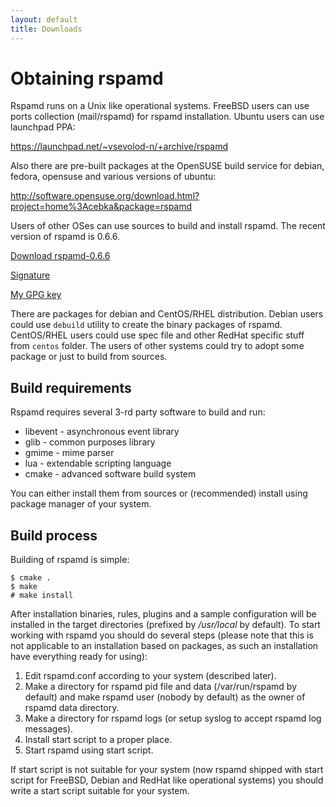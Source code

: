 ```yaml
---
layout: default
title: Downloads
---
```


# Obtaining rspamd
Rspamd runs on a Unix like operational systems. FreeBSD users can use ports
collection (mail/rspamd) for rspamd installation. Ubuntu users can use launchpad PPA:

<https://launchpad.net/~vsevolod-n/+archive/rspamd>

Also there are pre-built packages at the OpenSUSE build service for debian, fedora, opensuse and
various versions of ubuntu:

<http://software.opensuse.org/download.html?project=home%3Acebka&package=rspamd>

Users of other OSes can use sources to build and install rspamd. The recent version of rspamd is
0.6.6.

<p><a class="btn btn-primary" href="/downloads/rspamd-0.6.6.tar.gz">Download rspamd-0.6.6</a></p>

[Signature](/downloads/rspamd-0.6.6.tar.gz.asc)

[My GPG key](https://rspamd.com/vsevolod.pubkey)

There are packages for debian and CentOS/RHEL distribution. Debian users could
use `debuild` utility to create the binary packages of rspamd. CentOS/RHEL
users could use spec file and other RedHat specific stuff from `centos`
folder.  The users of other systems could try to adopt some package or just to
build from sources.

Build requirements
------------------

Rspamd requires several 3-rd party software to build and run:

* libevent - asynchronous event library
* glib - common purposes library
* gmime - mime parser
* lua - extendable scripting language
* cmake - advanced software build system 

You can either install them from sources or (recommended) install using package manager of your system.

Build process
-------------

Building of rspamd is simple:


    $ cmake .
    $ make
    # make install


After installation binaries, rules, plugins and a sample configuration will be
installed in the target directories (prefixed by */usr/local* by default). To
start working with rspamd you should do several steps (please note that this is
not applicable to an installation based on packages, as such an installation
have everything ready for using):

1. Edit rspamd.conf according to your system (described
later). 
2. Make a directory for rspamd pid file and data (/var/run/rspamd by
default) and make rspamd user (nobody by default) as the owner of rspamd data
directory. 
3. Make a directory for rspamd logs (or setup syslog to accept
rspamd log messages).
4. Install start script to a proper place.
6. Start rspamd using start script.

If start script is not suitable for your system (now rspamd shipped with start
script for FreeBSD, Debian and RedHat like operational systems) you should
write a start script suitable for your system.
